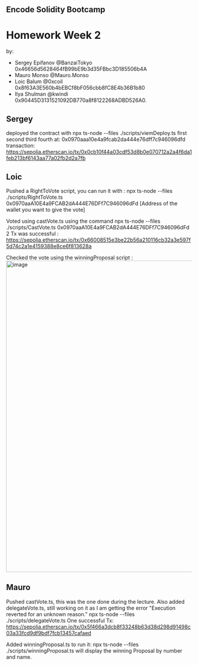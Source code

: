 ## Encode Solidity Bootcamp
# Homework Week 2

by: 
- Sergey Epifanov @BanzaiTokyo 0x46656d5628464fB99bE9b3d35FBbc3D185506b4A
- Mauro Monso @Mauro.Monso
- Loic Balum @0xcoil 0x8f63A3E560b4bEBCf8bF056cbb8fC8E4b36B1b80
- Ilya Shulman @kwindi 0x90445D3131521092DB770a8f8122268ADBD526A0.



## Sergey
deployed the contract with
npx ts-node --files ./scripts/viemDeploy.ts first second third fourth at:
0x0970aaa10e4a9fcab2da444e76dff7c946096dfd
transaction:
https://sepolia.etherscan.io/tx/0x0cb10f44a03cdf53d8b0e070712a2a4f6da1feb213bf6143aa77a02fb2d2a7fb

## Loic
Pushed a RightToVote script, you can run it with :
npx ts-node --files ./scripts/RightToVote.ts 0x0970aaA10E4a9FCAB2dA444E76DFf7C946096dFd [Address of the wallet you want to give the vote]

Voted using castVote.ts using the command npx ts-node --files ./scripts/CastVote.ts 0x0970aaA10E4a9FCAB2dA444E76DFf7C946096dFd 2
Tx was successful : https://sepolia.etherscan.io/tx/0x66008515e3be22b56a210116cb32a3e597f5d74c2a1e4159388e8ce6f813628a

Checked the vote using the winningProposal script : 
<img width="845" alt="image" src="https://github.com/BanzaiTokyo/Lesson-08-Homework/assets/132174755/37e30dfb-9efa-45fe-a265-59a45d53b8c3">


## Mauro
Pushed castVote.ts, this was the one done during the lecture. 
Also added delegateVote.ts, still working on it as I am getting the error "Execution reverted for an unknown reason."
npx ts-node --files ./scripts/delegateVote.ts <contract address> <delegated wallet address>
One successful Tx: https://sepolia.etherscan.io/tx/0x5f466a3dcb8f33248b63d38d298d91498c03a33fcd9df9bdf7fcb13457cafaed

Added winningProposal.ts to run it:
npx ts-node --files ./scripts/winningProposal.ts <contract address>
will display the winning Proposal by number and name. 
